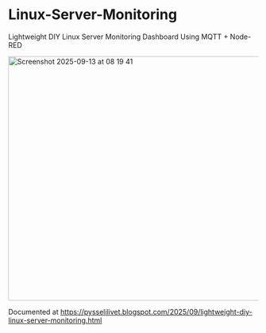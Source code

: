 # Linux-Server-Monitoring
Lightweight DIY Linux Server Monitoring Dashboard Using MQTT + Node-RED

<img width="677" height="492" alt="Screenshot 2025-09-13 at 08 19 41" src="https://github.com/user-attachments/assets/773e150f-93c0-4c09-a9b5-2e9963b9a7b0" />

Documented at https://pysselilivet.blogspot.com/2025/09/lightweight-diy-linux-server-monitoring.html
